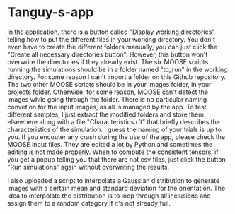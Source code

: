 # Tanguy-s-app
In the application, there is a button called "Display working directories" telling how to put the different files in your working directory. 
You don't even have to create the different folders manually, you can just click the "Create all necessary directories button". However, this button won't overwrite the directories if they already exist.
The six MOOSE scripts running the simulations should be in a folder named "to_run" in the working directory. For some reason I can't import a folder on this Github repository.
The two other MOOSE scripts should be in your images folder, in your projects folder. Otherwise, for some reason, MOOSE can't detect the images while going through the folder.
There is no particular naming convetion for the input images, as all is managed by the app. To test different samples, I just extract the modified folders and store them elsewhere along with a file "Characteristics.rft" that briefly describes the characteristics of the simulation.
I guess the naming of your trials is up to you.
If you encouter any crash during the use of the app, please check the MOOSE input files. They are edited a lot by Python and sometimes the editing is not made properly. When to compute the consistent tensors, if you get a popup telling you that there are not csv files, just click the button "Run simulations" again without overwriting the results.

I also uploaded a script to interpolate a Gaussian distribution to generate images with a certain mean and standard deviation for the orientation. 
The idea to interpolate the distribution is to loop through all inclusions and assign them to a random category if it's not already full.
